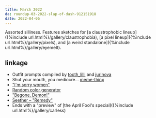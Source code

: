 ```yaml
---
title: March 2022
da: roundup-03-2022-slap-of-dash-912151918
date: 2022-04-06
---
```

Assorted silliness. Features sketches for [a claustrophobic lineup]({%include url.html%}/gallery/claustrophobia), [a pixel lineup]({%include url.html%}/gallery/pixels), and [a weird standalone]({%include url.html%}/gallery/eyemelt).

## linkage
- Outfit prompts compiled by <a href="https://64.media.tumblr.com/4acad21c677b3bf4f02f949899aa9922/9bb96010a3cc2ea7-4e/s500x750/f8449b8e5a1a1f8d236c3ddb9821271c4c98e34a.png" class="ext">tooth_lilli</a> and <a href="https://jurinova.tumblr.com/post/182916805962/send-a-character-outfit-accessory-part-3" class="ext">jurinova</a>
- Shut your mouth, you mediocre... <a href="https://www.youtube.com/watch?v=uZ3y9VuvDgs" class="ext">meme-thing</a>
- <a href="https://www.youtube.com/watch?v=LHaEub0kxOw" class="ext">"I'm sorry women"</a>
- <a href="https://randomlistgenerator.com/colors" class="ext">Random color generator</a>
- <a href="https://www.reddit.com/r/PopTeamEpic/comments/7opi1v/begone_demon/" class="ext">"Begone, Demon!"</a>
- <a href="https://www.youtube.com/watch?v=7M6uTDHo1Wo">Seether – "Remedy"</a>
- Ends with a "preview" of [the April Fool's special]({%include url.html%}/gallery/carless)